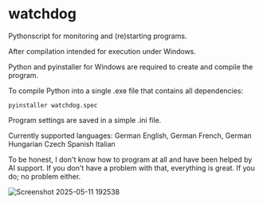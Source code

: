 # watchdog
Pythonscript for monitoring and (re)starting programs.

After compilation intended for execution under Windows.

Python and pyinstaller for Windows are required to create and compile the program.

To compile Python into a single .exe file that contains all dependencies:

`pyinstaller watchdog.spec`

Program settings are saved in a simple .ini file.

Currently supported languages:
German
English, German
French, German
Hungarian
Czech
Spanish
Italian

To be honest, I don't know how to program at all and have been helped by AI support.
If you don't have a problem with that, everything is great.
If you do; no problem either.


![Screenshot 2025-05-11 192538](https://github.com/user-attachments/assets/3858bf17-6a7e-4585-9b75-5785bca8b632)
